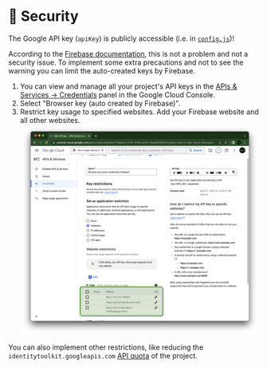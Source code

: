 # 🔐 Security

The Google API key (`apiKey`) is publicly accessible (i.e. in [`config.js`](./page/config.js))!

According to the [Firebase documentation](https://firebase.google.com/docs/projects/api-keys#general-info), this is not a problem and not a security issue.
To implement some extra precautions and not to see the warning you can limit the auto-created keys by Firebase.

1. You can view and manage all your project's API keys in the <a href="https://console.cloud.google.com/projectselector2/apis/credentials?project=_">APIs & Services -> Credentials</a> panel in the Google Cloud Console.
1. Select "Browser key (auto created by Firebase)".
1. Restrict key usage to specified websites.
   Add your Firebase website and all other websites.
    ![Screenshot: Key restrictions](./img/google-cloud-api-key.png)

You can also implement other restrictions, like reducing the `identitytoolkit.googleapis.com` [API quota](https://console.cloud.google.com/apis/api/identitytoolkit.googleapis.com/quotas?project=_) of the project.